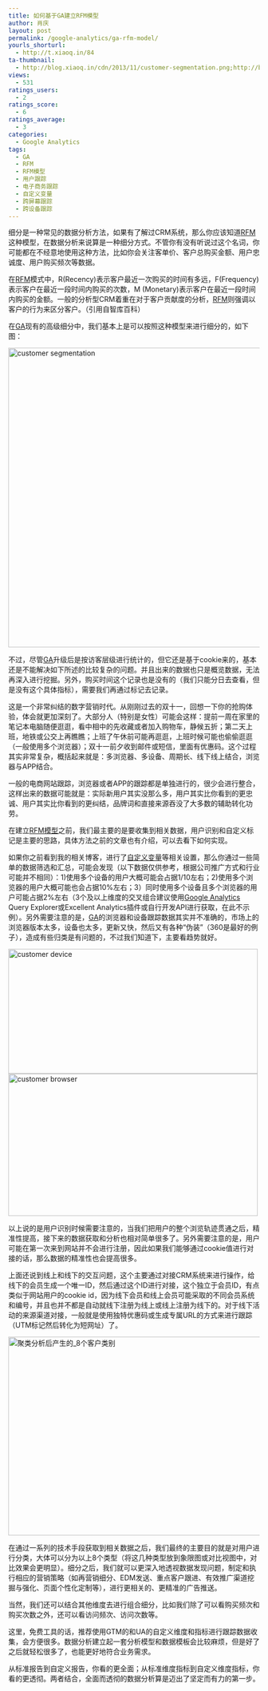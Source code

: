 ```yaml
---
title: 如何基于GA建立RFM模型
author: 肖庆
layout: post
permalink: /google-analytics/ga-rfm-model/
yourls_shorturl:
  - http://t.xiaoq.in/84
ta-thumbnail:
  - http://blog.xiaoq.in/cdn/2013/11/customer-segmentation.png;http://blog.xiaoq.in/cdn/2013/11/customer-device4.png;http://blog.xiaoq.in/cdn/2013/11/customer-browser.png;http://blog.xiaoq.in/cdn/2013/11/聚类分析后产生的_8个客户类别.jpg;
views:
  - 531
ratings_users:
  - 2
ratings_score:
  - 6
ratings_average:
  - 3
categories:
  - Google Analytics
tags:
  - GA
  - RFM
  - RFM模型
  - 用户跟踪
  - 电子商务跟踪
  - 自定义变量
  - 跨屏幕跟踪
  - 跨设备跟踪
---
```

细分是一种常见的数据分析方法，如果有了解过CRM系统，那么你应该知道<span class='wp_keywordlink_affiliate'><a href="http://blog.xiaoq.in/tag/rfm/" title="查看RFM中的全部文章" target="_blank">RFM</a></span>这种模型，在数据分析来说算是一种细分方式。不管你有没有听说过这个名词，你可能都在不经意地使用这种方法，比如你会关注客单价、客户总购买金额、用户忠诚度、用户购买频次等数据。

在<span class='wp_keywordlink_affiliate'><a href="http://blog.xiaoq.in/tag/rfm/" title="查看RFM中的全部文章" target="_blank">RFM</a></span>模式中，R(Recency)表示客户最近一次购买的时间有多远，F(Frequency)表示客户在最近一段时间内购买的次数，M (Monetary)表示客户在最近一段时间内购买的金额。一般的分析型CRM着重在对于客户贡献度的分析，<span class='wp_keywordlink_affiliate'><a href="http://blog.xiaoq.in/tag/rfm/" title="查看RFM中的全部文章" target="_blank">RFM</a></span>则强调以客户的行为来区分客户。（引用自智库百科）

在<span class='wp_keywordlink_affiliate'><a href="http://blog.xiaoq.in/tag/ga/" title="查看GA中的全部文章" target="_blank">GA</a></span>现有的高级细分中，我们基本上是可以按照这种模型来进行细分的，如下图：

<img class="alignnone  wp-image-1420" alt="customer segmentation" src="http://blog.xiaoq.in/cdn/2013/11/customer-segmentation.png" width="600" />

不过，尽管<span class='wp_keywordlink_affiliate'><a href="http://blog.xiaoq.in/tag/ga/" title="查看GA中的全部文章" target="_blank">GA</a></span>升级后是按访客层级进行统计的，但它还是基于cookie来的，基本还是不能解决如下所述的比较复杂的问题。并且出来的数据也只是概览数据，无法再深入进行挖掘。另外，购买时间这个记录也是没有的（我们只能分日去查看，但是没有这个具体指标），需要我们再通过标记去记录。

这是一个非常纠结的数字营销时代。从刚刚过去的双十一，回想一下你的抢购体验，体会就更加深刻了。大部分人（特别是女性）可能会这样：提前一周在家里的笔记本电脑随便逛逛，看中相中的先收藏或者加入购物车，静候五折；第二天上班，地铁或公交上再瞧瞧；上班了午休前可能再逛逛，上班时候可能也偷偷逛逛（一般使用多个浏览器）；双十一前夕收到邮件或短信，里面有优惠码。这个过程其实非常复杂，概括起来就是：多浏览器、多设备、周期长、线下线上结合，浏览器与APP结合。

一般的电商网站跟踪，浏览器或者APP的跟踪都是单独进行的，很少会进行整合，这样出来的数据可能就是：实际新用户其实没那么多，用户其实比你看到的更忠诚、用户其实比你看到的更纠结，品牌词和直接来源吞没了大多数的辅助转化功劳。

在建立<span class='wp_keywordlink_affiliate'><a href="http://blog.xiaoq.in/tag/rfm%e6%a8%a1%e5%9e%8b/" title="查看RFM模型中的全部文章" target="_blank">RFM模型</a></span>之前，我们最主要的是要收集到相关数据，用户识别和自定义标记是主要的思路，具体方法之前的文章也有介绍，可以去看下如何实现。

如果你之前看到我的相关博客，进行了<span class='wp_keywordlink_affiliate'><a href="http://blog.xiaoq.in/tag/%e8%87%aa%e5%ae%9a%e4%b9%89%e5%8f%98%e9%87%8f/" title="查看自定义变量中的全部文章" target="_blank">自定义变量</a></span>等相关设置，那么你通过一些简单的数据筛选和汇总，可能会发现（以下数据仅供参考，根据公司推广方式和行业可能并不相同）：1)使用多个设备的用户大概可能会占据1/10左右；2)使用多个浏览器的用户大概可能也会占据10%左右；3）同时使用多个设备且多个浏览器的用户可能占据2%左右（3个及以上维度的交叉组合建议使用<span class='wp_keywordlink'><a href="http://blog.xiaoq.in/google-analytics/" title="Google Analytics" target="_blank">Google Analytics</a></span> Query Explorer或Excellent Analytics插件或自行开发API进行获取，在此不示例）。另外需要注意的是，<span class='wp_keywordlink_affiliate'><a href="http://blog.xiaoq.in/tag/ga/" title="查看GA中的全部文章" target="_blank">GA</a></span>的浏览器和设备跟踪数据其实并不准确的，市场上的浏览器版本太多，设备也太多，更新又快，然后又有各种“伪装”（360是最好的例子），造成有些归类是有问题的，不过我们知道下，主要看趋势就好。

<img class="alignnone size-full wp-image-1414" alt="customer device" src="http://blog.xiaoq.in/cdn/2013/11/customer-device4.png" width="500" height="250" /><img class="alignnone size-full wp-image-1415" alt="customer browser" src="http://blog.xiaoq.in/cdn/2013/11/customer-browser.png" width="500" height="285" />

以上说的是用户识别时候需要注意的，当我们把用户的整个浏览轨迹贯通之后，精准性提高，接下来的数据获取和分析也相对简单很多了。另外需要注意的是，用户可能在第一次来到网站并不会进行注册，因此如果我们能够通过cookie值进行对接的话，那么数据的精准性也会提高很多。

上面还说到线上和线下的交互问题，这个主要通过对接CRM系统来进行操作，给线下的会员生成一个唯一ID，然后通过这个ID进行对接，这个独立于会员ID，有点类似于网站用户的cookie id，因为线下会员和线上会员可能采取的不同会员系统和编号，并且也并不都是自动就线下注册为线上或线上注册为线下的。对于线下活动的来源渠道对接，一般就是使用独特优惠码或生成专属URL的方式来进行跟踪（UTM标记然后转化为短网址）了。

<img class="alignnone size-full wp-image-1416" alt="聚类分析后产生的_8个客户类别" src="http://blog.xiaoq.in/cdn/2013/11/聚类分析后产生的_8个客户类别.jpg" width="586" height="398" />

在通过一系列的技术手段获取到相关数据之后，我们最终的主要目的就是对用户进行分类，大体可以分为以上8个类型（将这几种类型放到象限图或对比视图中，对比效果会更明显）。细分之后，我们就可以更深入地透视数据发现问题，制定和执行相应的营销策略（如再营销细分、EDM发送、重点客户跟进、有效推广渠道挖掘与强化、页面个性化定制等），进行更相关的、更精准的广告推送。

当然，我们还可以结合其他维度去进行组合细分，比如我们除了可以看购买频次和购买次数之外，还可以看访问频次、访问次数等。

这里，免费工具的话，推荐使用GTM的和UA的自定义维度和指标进行跟踪数据收集，会方便很多。数据分析建立起一套分析模型和数据模板会比较麻烦，但是好了之后就轻松很多了，也能更好地符合业务需求。

从标准报告到自定义报告，你看的更全面；从标准维度指标到自定义维度指标，你看的更透彻。两者结合，全面而透彻的数据分析算是迈出了坚定而有力的第一步。